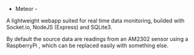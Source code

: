 - Meteor - 

A lightweight webapp suited for real time data monitoring, builded with Socket.io, NodeJS (Express) and SQLite3.

By default the source data are readings from an AM2302 sensor using a RaspberryPi , which can be replaced easily with something else.
